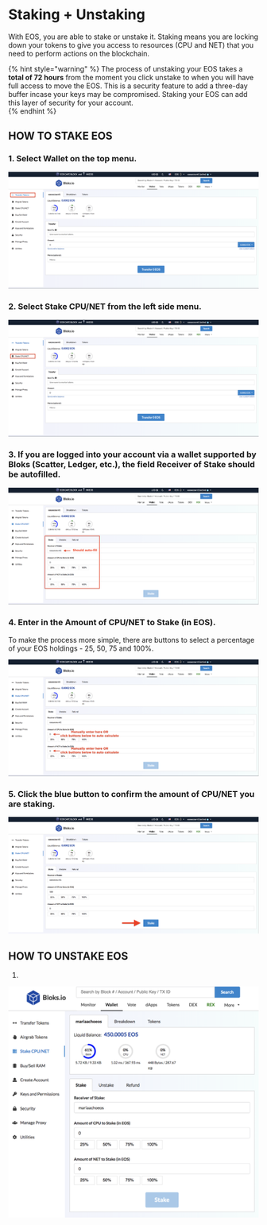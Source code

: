 # Staking + Unstaking

With EOS, you are able to stake or unstake it. Staking means you are locking down your tokens to give you access to resources \(CPU and NET\) that you need to perform actions on the blockchain. 

{% hint style="warning" %}
The process of unstaking your EOS takes a **total of 72 hours** from the moment you click unstake to when you will have full access to move the EOS. This is a security feature to add a three-day buffer incase your keys may be compromised. Staking your EOS can add this layer of security for your account.  
{% endhint %}

## HOW TO STAKE EOS

### 1. Select **Wallet** on the top menu.

![](../.gitbook/assets/image%20%287%29.png)

### 2. Select **Stake CPU/NET** from the left side menu.

![](../.gitbook/assets/image%20%2832%29.png)

### 3. If you are logged into your account via a wallet supported by Bloks \(Scatter, Ledger, etc.\), the field Receiver of Stake should be autofilled.

![](../.gitbook/assets/image%20%283%29.png)

### 4. Enter in the **Amount of CPU/NET to Stake \(in EOS\).**

To make the process more simple, there are buttons to select a percentage of your EOS holdings - 25, 50, 75 and 100%.

![](../.gitbook/assets/image%20%2810%29.png)

### 5. Click the blue button to confirm the amount of CPU/NET you are staking.

![](../.gitbook/assets/image%20%2818%29.png)

## HOW TO UNSTAKE EOS

1. 




![](../.gitbook/assets/image%20%2813%29.png)



